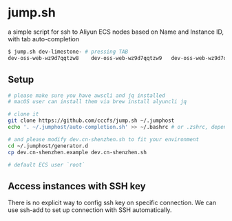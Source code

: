 # jump.sh
a simple script for ssh to Aliyun ECS nodes based on Name and Instance ID, with tab auto-completion

```bash
$ jump.sh dev-limestone- # pressing TAB
dev-oss-web-wz9d7qqtzw8    dev-oss-web-wz9d7qqtzw9   dev-oss-web-wz9d7qqtzw7 
```

## Setup

```bash
# please make sure you have awscli and jq installed
# macOS user can install them via brew install alyuncli jq

# clone it
git clone https://github.com/cccfs/jump.sh ~/.jumphost
echo '. ~/.jumphost/auto-completion.sh' >> ~/.bashrc # or .zshrc, depending which shell you use

# and please modify dev.cn-shenzhen.sh to fit your environment
cd ~/.jumphost/generator.d
cp dev.cn-shenzhen.example dev.cn-shenzhen.sh

# default ECS user `root`
```

## Access instances with SSH key

There is no explicit way to config ssh key on specific connection.
We can use ssh-add to set up connection with SSH automatically.
